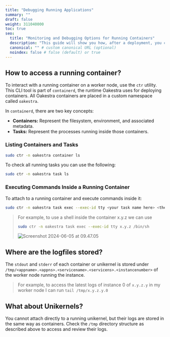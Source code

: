 ```yaml
---
title: "Debugging Running Applications"
summary: ""
draft: false
weight: 311040000
toc: true
seo:
  title: "Monitoring and Debugging Options for Running Containers" 
  description: "This guide will show you how, after a deployment, you can attatch yourself to a running container and execute commands"
  canonical: "" # custom canonical URL (optional)
  noindex: false # false (default) or true
---
```


## How to access a running container?

To interact with a running container on a worker node, use the `ctr` utility. This CLI tool is part of `containerd`, the runtime Oakestra uses for deploying containers. All Oakestra containers are placed in a custom namespace called `oakestra`.

In `containerd`, there are two key concepts:

- **Containers:** Represent the filesystem, environment, and associated metadata.
- **Tasks:** Represent the processes running inside those containers.

### Listing Containers and Tasks

```bash
sudo ctr -n oakestra container ls
```

To check all running tasks you can use the following: 

```bash
sudo ctr -n oakestra task ls
```

### Executing Commands Inside a Running Container

To attach to a running container and execute commands inside it:


```bash
sudo ctr -n oakestra task exec --exec-id tty <your task name here> <the command you wish to execute>
```

>For example, to use a shell inside the container x.y.z we can use
> ```bash
> sudo ctr -n oakestra task exec --exec-id tty x.y.z /bin/sh
> ```
>![Screenshot 2024-06-05 at 09.47.05](running-containers-debug.png)

## Where are the logfiles stored?

The `stdout` and `stderr` of each container or unikernel is stored under `/tmp/<appname>.<appns>.<servicename>.<servicens>.<instancenumber>` of the worker node running the instance.

> For example, to access the latest logs of instance 0 of `x.y.z.y` in my worker node I can run `tail /tmp/x.y.z.y.0`

## What about Unikernels?

You cannot attach directly to a running unikernel, but their logs are stored in the same way as containers. Check the `/tmp` directory structure as described above to access and review their logs.

